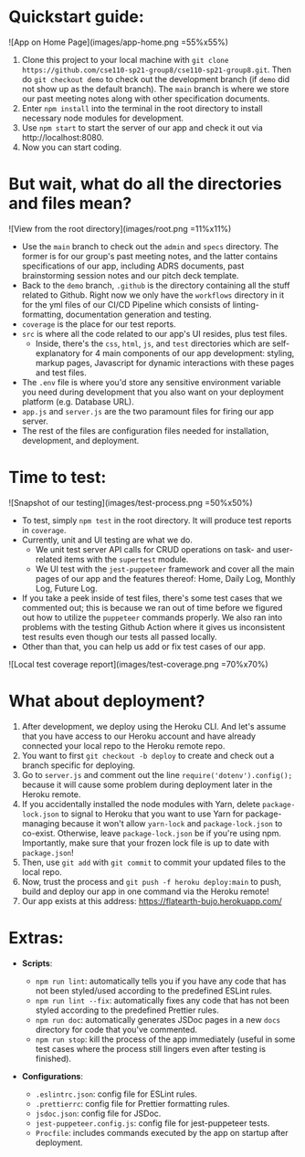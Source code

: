 # Quickstart guide:

![App on Home Page](images/app-home.png =55%x55%)

1. Clone this project to your local machine with `git clone https://github.com/cse110-sp21-group8/cse110-sp21-group8.git`. Then do `git checkout demo` to check out the development branch (if `demo` did not show up as the default branch). The `main` branch is where we store our past meeting notes along with other specification documents.
2. Enter `npm install` into the terminal in the root directory to install necessary node modules for development.
3. Use `npm start` to start the server of our app and check it out via http://localhost:8080.
4. Now you can start coding.

# But wait, what do all the directories and files mean?

![View from the root directory](images/root.png =11%x11%)

- Use the `main` branch to check out the `admin` and `specs` directory. The former is for our group's past meeting notes, and the latter contains specifications of our app, including ADRS documents, past brainstorming session notes and our pitch deck template.
- Back to the `demo` branch, `.github` is the directory containing all the stuff related to Github. Right now we only have the `workflows` directory in it for the yml files of our CI/CD Pipeline which consists of linting-formatting, documentation generation and testing. 
- `coverage` is the place for our test reports.
- `src` is where all the code related to our app's UI resides, plus test files.
  - Inside, there's the `css`, `html`, `js`, and `test` directories which are self-explanatory for 4 main components of our app development: styling, markup pages, Javascript for dynamic interactions with these pages and test files.
- The `.env` file is where you'd store any sensitive environment variable you need during development that you also want on your deployment platform (e.g. Database URL).
- `app.js` and `server.js` are the two paramount files for firing our app server. 
- The rest of the files are configuration files needed for installation, development, and deployment.

# Time to test:

![Snapshot of our testing](images/test-process.png =50%x50%)

- To test, simply `npm test` in the root directory. It will produce test reports in `coverage`. 
- Currently, unit and UI testing are what we do. 
  - We unit test server API calls for CRUD operations on task- and user-related items with the `supertest` module. 
  - We UI test with the `jest-puppeteer` framework and cover all the main pages of our app and the features thereof: Home, Daily Log, Monthly Log, Future Log. 
- If you take a peek inside of test files, there's some test cases that we commented out; this is because we ran out of time before we figured out how to utilize the `puppeteer` commands properly. We also ran into problems with the testing Github Action where it gives us inconsistent test results even though our tests all passed locally.
- Other than that, you can help us add or fix test cases of our app.

![Local test coverage report](images/test-coverage.png =70%x70%)

# What about deployment?

1. After development, we deploy using the Heroku CLI. And let's assume that you have access to our Heroku account and have already connected your local repo to the Heroku remote repo. 
2. You want to first `git checkout -b deploy` to create and check out a branch specific for deploying.
3. Go to `server.js` and comment out the line `require('dotenv').config();` because it will cause some problem during deployment later in the Heroku remote.
4. If you accidentally installed the node modules with Yarn, delete `package-lock.json` to signal to Heroku that you want to use Yarn for package-managing because it won't allow `yarn-lock` and `package-lock.json` to co-exist. Otherwise, leave `package-lock.json` be if you're using npm. Importantly, make sure that your frozen lock file is up to date with `package.json`!
5. Then, use `git add` with `git commit` to commit your updated files to the local repo.
6. Now, trust the process and `git push -f heroku deploy:main` to push, build and deploy our app in one command via the Heroku remote!
7. Our app exists at this address: https://flatearth-bujo.herokuapp.com/

# Extras:

- **Scripts**:
  - `npm run lint`: automatically tells you if you have any code that has not been styled/used according to the predefined ESLint rules.
  - `npm run lint --fix`: automatically fixes any code that has not been styled according to the predefined Prettier rules.
  - `npm run doc`: automatically generates JSDoc pages in a new `docs` directory for code that you've commented.
  - `npm run stop`: kill the process of the app immediately (useful in some test cases where the process still lingers even after testing is finished).
  
- **Configurations**:
  - `.eslintrc.json`: config file for ESLint rules.
  - `.prettierrc`: config file for Prettier formatting rules.
  - `jsdoc.json`: config file for JSDoc.
  - `jest-puppeteer.config.js`: config file for jest-puppeteer tests.
  - `Procfile`: includes commands executed by the app on startup after deployment.